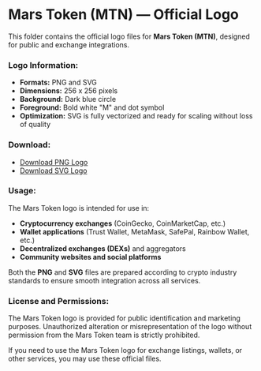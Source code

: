 # Mars Token (MTN) — Official Logo

This folder contains the official logo files for **Mars Token (MTN)**, designed for public and exchange integrations.

### Logo Information:

- **Formats:** PNG and SVG  
- **Dimensions:** 256 x 256 pixels  
- **Background:** Dark blue circle  
- **Foreground:** Bold white "M" and dot symbol  
- **Optimization:** SVG is fully vectorized and ready for scaling without loss of quality

### Download:

- [Download PNG Logo](https://github.com/Meysam20182024/mars-bot/raw/main/logo/Mars_Token_Base.png)  
- [Download SVG Logo](https://github.com/Meysam20182024/mars-bot/raw/main/logo/mars_token_Base.svg)

### Usage:

The Mars Token logo is intended for use in:

- **Cryptocurrency exchanges** (CoinGecko, CoinMarketCap, etc.)  
- **Wallet applications** (Trust Wallet, MetaMask, SafePal, Rainbow Wallet, etc.)  
- **Decentralized exchanges (DEXs)** and aggregators  
- **Community websites and social platforms**

Both the **PNG** and **SVG** files are prepared according to crypto industry standards to ensure smooth integration across all services.

### License and Permissions:

The Mars Token logo is provided for public identification and marketing purposes. Unauthorized alteration or misrepresentation of the logo without permission from the Mars Token team is strictly prohibited.

If you need to use the Mars Token logo for exchange listings, wallets, or other services, you may use these official files.
